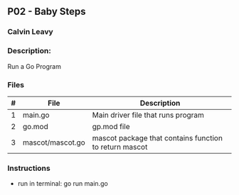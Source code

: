 ## P02 - Baby Steps
### Calvin Leavy
### Description:

Run a Go Program

### Files

|   #   | File            | Description                                        |
| :---: | --------------- | -------------------------------------------------- |
|   1   | main.go         | Main driver file that runs program                 |
|   2   | go.mod          | gp.mod file                                        |
|   3   | mascot/mascot.go | mascot package that contains function to return mascot |

### Instructions

- run in terminal: go run main.go
